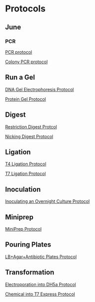 # Protocols

## June 

### PCR 
[PCR protocol](https://github.com/idec2021/UOregon/blob/main/docs/documentation/PCR%20protocol)

[Colony PCR protocol](https://github.com/idec2021/UOregon/blob/main/docs/documentation/Colony%20PCR)

## Run a Gel 
[DNA Gel Electrophoresis Protocol](https://github.com/idec2021/UOregon/blob/main/docs/documentation/Gel%20Electrophoresis%20Protocol)

[Protein Gel Protocol](https://github.com/idec2021/UOregon/blob/main/docs/documentation/Protein%20Gel%20Protocol)

## Digest
[Restriction Digest Protcol](https://github.com/idec2021/UOregon/blob/main/docs/documentation/Restriction%20Digest%20Protocol)

[Nicking Digest Protocol](https://github.com/idec2021/UOregon/blob/main/docs/documentation/Nicking%20Digest%20Protocol)

## Ligation 
[T4 Ligation Protocol](https://github.com/idec2021/UOregon/blob/main/docs/documentation/T4%20ligation%20Protocol)

[T7 Ligation Protocol](https://github.com/idec2021/UOregon/blob/main/docs/documentation/T7%20Ligation%20Protocol)

## Inoculation
[Inoculating an Overnight Culture Protocol ]()

## Miniprep 
[MiniPrep Protocol]()

## Pouring Plates 
[LB+Agar+Antibiotic Plates Protocol]()

## Transformation
[Electroporation into DH5a Protocol]()

[Chemical into T7 Express Protocol]()



 


